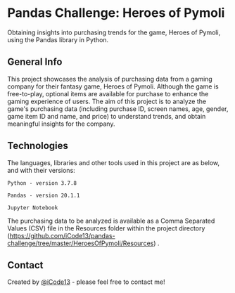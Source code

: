 # Pandas Challenge: Heroes of Pymoli
Obtaining insights into purchasing trends for the game, Heroes of Pymoli, using the Pandas library in Python.


## General Info

This project showcases the analysis of purchasing data from a gaming company for their fantasy game, Heroes of Pymoli. Although the game is free-to-play, optional items are available for purchase to enhance the gaming experience of users. The aim of this project is to analyze the game's purchasing data (including purchase ID, screen names, age, gender, game item ID and name, and price) to understand trends, and obtain meaningful insights for the company.

## Technologies

The languages, libraries and other tools used in this project are as below, and with their versions:

    Python - version 3.7.8
    
    Pandas - version 20.1.1

    Jupyter Notebook

The purchasing data to be analyzed is available as a Comma Separated Values (CSV) file in the Resources folder within the project directory (https://github.com/iCode13/pandas-challenge/tree/master/HeroesOfPymoli/Resources) . 

## Contact
Created by [@iCode13](https://github.com/iCode13) - please feel free to contact me!



